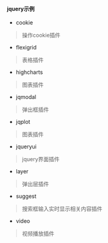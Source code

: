 #### jquery示例

* cookie

> 操作cookie插件


* flexigrid

> 表格插件


* highcharts

> 图表插件


* jqmodal

> 弹出框插件


* jqplot

> 图表插件

* jqueryui

> jquery界面插件


* layer

> 弹出层插件


* suggest

> 搜索框输入实时显示相关内容插件


* video

> 视频播放插件
